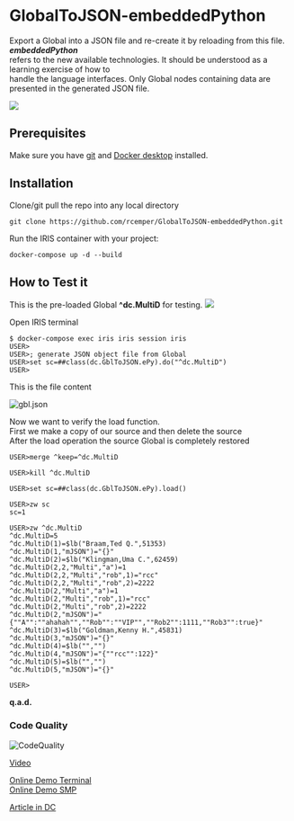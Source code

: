 # GlobalToJSON-embeddedPython
Export a Global into a JSON file and re-create it by reloading from this file. ***embeddedPython***    
refers to the new available technologies. It should be understood as a learning exercise of how to     
handle the language interfaces. 
Only Global nodes containing data are presented in the generated JSON file.    

![](https://raw.githubusercontent.com/rcemper/GlobalToJSON-embeddedPython/master/Globals.png)    

## Prerequisites
Make sure you have [git](https://git-scm.com/book/en/v2/Getting-Started-Installing-Git) and [Docker desktop](https://www.docker.com/products/docker-desktop) installed.
## Installation 
Clone/git pull the repo into any local directory
```
git clone https://github.com/rcemper/GlobalToJSON-embeddedPython.git
```
Run the IRIS container with your project: 
```
docker-compose up -d --build
```
## How to Test it
This is the pre-loaded Global **^dc.MultiD** for testing.
![](https://raw.githubusercontent.com/rcemper/GlobalToJSON-embeddedPython/master/Global.JPG)

Open IRIS terminal
```
$ docker-compose exec iris iris session iris
USER>
USER>; generate JSON object file from Global
USER>set sc=##class(dc.GblToJSON.ePy).do("^dc.MultiD")
USER>
```
This is the file content   

![gbl.json](https://raw.githubusercontent.com/rcemper/GlobalToJSON-embeddedPython/master/gbl.json.jpg) 

Now we want to verify the load function.  
First we make a copy of our source and then delete the source   
After the load operation the source Global is completely restored    
```
USER>merge ^keep=^dc.MultiD  

USER>kill ^dc.MultiD

USER>set sc=##class(dc.GblToJSON.ePy).load()

USER>zw sc 
sc=1

USER>zw ^dc.MultiD
^dc.MultiD=5
^dc.MultiD(1)=$lb("Braam,Ted Q.",51353)
^dc.MultiD(1,"mJSON")="{}"
^dc.MultiD(2)=$lb("Klingman,Uma C.",62459)
^dc.MultiD(2,2,"Multi","a")=1
^dc.MultiD(2,2,"Multi","rob",1)="rcc"
^dc.MultiD(2,2,"Multi","rob",2)=2222
^dc.MultiD(2,"Multi","a")=1
^dc.MultiD(2,"Multi","rob",1)="rcc"
^dc.MultiD(2,"Multi","rob",2)=2222
^dc.MultiD(2,"mJSON")="{""A"":""ahahah"",""Rob"":""VIP"",""Rob2"":1111,""Rob3"":true}"
^dc.MultiD(3)=$lb("Goldman,Kenny H.",45831)
^dc.MultiD(3,"mJSON")="{}"
^dc.MultiD(4)=$lb("","")
^dc.MultiD(4,"mJSON")="{""rcc"":122}"
^dc.MultiD(5)=$lb("","")
^dc.MultiD(5,"mJSON")="{}"

USER>
```
**q.a.d.**   
### Code Quality 
![CodeQuality](https://raw.githubusercontent.com/rcemper/GlobalToJSON-embeddedPython/master/CodeQuality.JPG)   

[Video](https://youtu.be/-QesCoqzWUM)   

[Online Demo Terminal](https://gbl-to-json-epy.demo.community.intersystems.com/terminal/)      
[Online Demo SMP](https://gbl-to-json-epy.demo.community.intersystems.com/csp/sys/%25CSP.Portal.Home.zen)

[Article in DC](https://community.intersystems.com/post/globaltojson-embeddedpython)    
